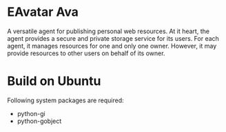 EAvatar Ava
==================
A versatile agent for publishing personal web resources. 
At it heart, the agent provides a secure and private storage service for its users.
For each agent, it manages resources for one and only one owner. However, it may 
provide resources to other users on behalf of its owner.

Build on Ubuntu
==================
Following system packages are required:
- python-gi
- python-gobject